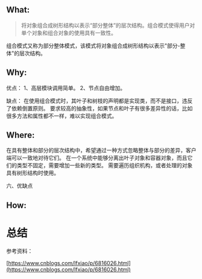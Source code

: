 ## What:
>将对象组合成树形结构以表示“部分整体”的层次结构。组合模式使得用户对单个对象和组合对象的使用具有一致性。

组合模式又称为部分整体模式，该模式将对象组合成树形结构以表示"部分-整体"的层次结构。

## Why:
优点：
1、高层模块调用简单。
2、节点自由增加。

缺点：
在使用组合模式时，其叶子和树枝的声明都是实现类，而不是接口，违反了依赖倒置原则。
要求较高的抽象性，如果节点和叶子有很多差异性的话，比如很多方法和属性都不一样，难以实现组合模式。
## Where:
在具有整体和部分的层次结构中，希望通过一种方式忽略整体与部分的差异，客户端可以一致地对待它们。
在一个系统中能够分离出叶子对象和容器对象，而且它们的类型不固定，需要增加一些新的类型。
需要遍历组织机构，或者处理的对象具有树形结构时使用。

六、优缺点
## How:



# 总结


参考资料：

[https://www.cnblogs.com/lfxiao/p/6816026.html](https://www.cnblogs.com/lfxiao/p/6816026.html)